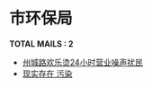 # 市环保局
__TOTAL MAILS : 2__
- [州城路欢乐烫24小时营业噪声扰民](../../categories/mails/2070.md)
- [现实存在  污染](../../categories/mails/1884.md)